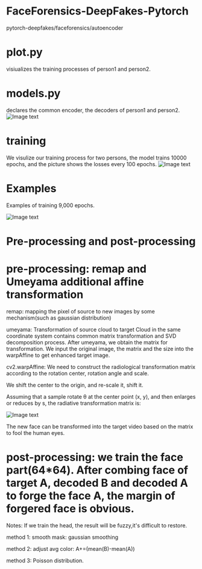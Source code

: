 # FaceForensics-DeepFakes-Pytorch
pytorch-deepfakes/faceforensics/autoencoder
# plot.py
visiualizes the training processes of person1 and person2.

# models.py
declares the common encoder, the decoders of person1 and person2.
![Image text](https://github.com/futureisatyourhand/FaceForensics-DeepFakesSwap-Pytorch/blob/master/deepfake.gif)
# training
We visulize our training process for two persons, the model trains 10000 epochs, and the picture shows the losses every 100 epochs.
![Image text](https://github.com/futureisatyourhand/FaceForensics-DeepFakesSwap-Pytorch/blob/master/train.png)
# Examples
Examples of training 9,000 epochs.

![Image text](https://github.com/futureisatyourhand/FaceForensics-DeepFakesSwap-Pytorch/blob/master/9000.jpg)

# Pre-processing and post-processing
# pre-processing: remap and Umeyama additional affine transformation
remap: mapping the pixel of source to new images by some mechanism(such as gaussian distribution)

umeyama: Transformation of source cloud to target Cloud in the same coordinate system contains common matrix transformation and SVD decomposition process. After umeyama, we obtain the matrix for transformation. We input the original image, the matrix and the size into the warpAffine to get enhanced target image.

cv2.warpAffine: We need to construct the radiological transformation matrix according to the rotation center, rotation angle and scale.

We shift the center to the origin, and re-scale it, shift it.

Assuming that a sample rotate θ at the center point (x, y), and then enlarges or reduces by s, the radiative transformation matrix is:

![Image text](https://github.com/futureisatyourhand/FaceForensics-DeepFakesSwap-Pytorch/blob/master/matrix.png)

The new face can be transformed into the target video based on the matrix to fool the human eyes.

# post-processing: we train the face part(64*64). After combing face of target A, decoded B and decoded A to forge the face A, the margin of forgered face is obvious.
Notes: If we train the head, the result will be fuzzy,it's difficult to restore.

method 1: smooth mask: gaussian smoothing

method 2: adjust avg color: A+=(mean(B)-mean(A))

method 3: Poisson distribution.


